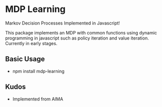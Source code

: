 # MDP Learning

Markov Decision Processes Implemented in Javascript!

This package implements an MDP with common functions using dynamic programming in javascript such as policy iteration and value iteration. Currently in early stages.

## Basic Usage

* npm install mdp-learning


## Kudos

* Implemented from AIMA
